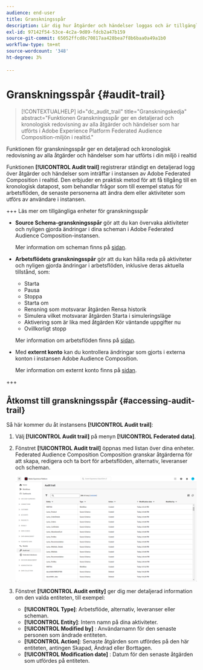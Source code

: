 ```yaml
---
audience: end-user
title: Granskningsspår
description: Lär dig hur åtgärder och händelser loggas och är tillgängliga i granskningsspåret
exl-id: 97142f54-53ce-4c2a-9d89-fdcb2a47b159
source-git-commit: 65052ffcd8c70817aa428bea7f8b6baa0a49a1b0
workflow-type: tm+mt
source-wordcount: '348'
ht-degree: 3%

---
```


# Granskningsspår {#audit-trail}

>[!CONTEXTUALHELP]
>id="dc_audit_trail"
>title="Granskningskedja"
>abstract="Funktionen Granskningsspår ger en detaljerad och kronologisk redovisning av alla åtgärder och händelser som har utförts i Adobe Experience Platform Federated Audience Composition-miljön i realtid."

Funktionen för granskningsspår ger en detaljerad och kronologisk redovisning av alla åtgärder och händelser som har utförts i din miljö i realtid

Funktionen **[!UICONTROL Audit trail]** registrerar ständigt en detaljerad logg över åtgärder och händelser som inträffar i instansen av Adobe Federated Composition i realtid. Den erbjuder en praktisk metod för att få tillgång till en kronologisk datapost, som behandlar frågor som till exempel status för arbetsflöden, de senaste personerna att ändra dem eller aktiviteter som utförs av användare i instansen.

+++ Läs mer om tillgängliga enheter för granskningsspår

* **Source Schema-granskningsspår** gör att du kan övervaka aktiviteter och nyligen gjorda ändringar i dina scheman i Adobe Federated Audience Composition-instansen.

  Mer information om scheman finns på [sidan](../customer/schemas.md).

* **Arbetsflödets granskningsspår** gör att du kan hålla reda på aktiviteter och nyligen gjorda ändringar i arbetsflöden, inklusive deras aktuella tillstånd, som:

   * Starta
   * Pausa
   * Stoppa
   * Starta om
   * Rensning som motsvarar åtgärden Rensa historik
   * Simulera vilket motsvarar åtgärden Starta i simuleringsläge
   * Aktivering som är lika med åtgärden Kör väntande uppgifter nu
   * Ovillkorligt stopp

  Mer information om arbetsflöden finns på [sidan](../compositions/gs-compositions.md).

* Med **externt konto** kan du kontrollera ändringar som gjorts i externa konton i instansen Adobe Audience Composition.

  Mer information om externt konto finns på [sidan](../connections/federated-db.md).

+++

## Åtkomst till granskningsspår {#accessing-audit-trail}

Så här kommer du åt instansens **[!UICONTROL Audit trail]**:

1. Välj **[!UICONTROL Audit trail]** på menyn **[!UICONTROL Federated data]**.

1. Fönstret **[!UICONTROL Audit trail]** öppnas med listan över dina enheter. Federated Audience Composition Composition granskar åtgärderna för att skapa, redigera och ta bort för arbetsflöden, alternativ, leveranser och scheman.

   ![](assets/audit_trail.png)

1. Fönstret **[!UICONTROL Audit entity]** ger dig mer detaljerad information om den valda entiteten, till exempel:

   * **[!UICONTROL Type]**: Arbetsflöde, alternativ, leveranser eller scheman.
   * **[!UICONTROL Entity]**: Intern namn på dina aktiviteter.
   * **[!UICONTROL Modified by]** : Användarnamn för den senaste personen som ändrade entiteten.
   * **[!UICONTROL Action]**: Senaste åtgärden som utfördes på den här entiteten, antingen Skapad, Ändrad eller Borttagen.
   * **[!UICONTROL Modification date]** : Datum för den senaste åtgärden som utfördes på entiteten.
